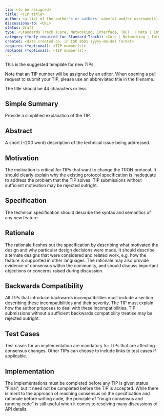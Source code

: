 ```yaml
---
tip: <to be assigned>
title: <TIP title>
author: <a list of the author's or authors' name(s) and/or username(s), or name(s) and email(s), e.g. (use with the parentheses or triangular brackets): FirstName LastName (@GitHubUsername), FirstName LastName <foo@bar.com>, FirstName (@GitHubUsername) and GitHubUsername (@GitHubUsername)>
discussions-to: <URL>
status: Draft
type: <Standards Track (Core, Networking, Interface, TRC)  | Meta | Informational>
category (*only required for Standard Track): <Core | Networking | Interface | TRC>
created: <date created on, in ISO 8601 (yyyy-mm-dd) format>
requires (*optional): <TIP number(s)>
replaces (*optional): <TIP number(s)>
---  
```


This is the suggested template for new TIPs.

Note that an TIP number will be assigned by an editor. When opening a pull request to submit your TIP, please use an abbreviated title in the filename.

The title should be 44 characters or less.

## Simple Summary

Provide a simplified explanation of the TIP.

## Abstract

A short (~200 word) description of the technical issue being addressed.

## Motivation

The motivation is critical for TIPs that want to change the TRON protocol. It should clearly explain why the existing protocol specification is inadequate to address the problem that the TIP solves. TIP submissions without sufficient motivation may be rejected outright.

## Specification

The technical specification should describe the syntax and semantics of any new feature. 

## Rationale

The rationale fleshes out the specification by describing what motivated the design and why particular design decisions were made. It should describe alternate designs that were considered and related work, e.g. how the feature is supported in other languages. The rationale may also provide evidence of consensus within the community, and should discuss important objections or concerns raised during discussion.

## Backwards Compatibility

All TIPs that introduce backwards incompatibilities must include a section describing these incompatibilities and their severity. The TIP must explain how the author proposes to deal with these incompatibilities. TIP submissions without a sufficient backwards compatibility treatise may be rejected outright.

## Test Cases

Test cases for an implementation are mandatory for TIPs that are affecting consensus changes. Other TIPs can choose to include links to test cases if applicable.

## Implementation

The implementations must be completed before any TIP is given status "Final", but it need not be completed before the TIP is accepted. While there is merit to the approach of reaching consensus on the specification and rationale before writing code, the principle of "rough consensus and running code" is still useful when it comes to resolving many discussions of API details.

